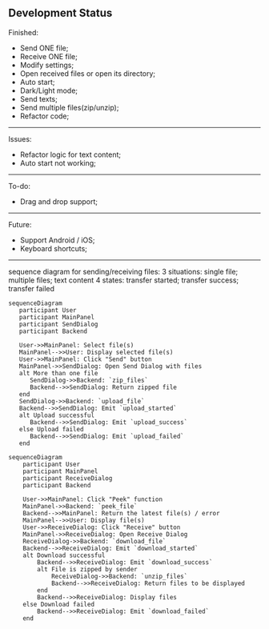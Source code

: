 ## Development Status
Finished:
- Send ONE file;
- Receive ONE file;
- Modify settings;
- Open received files or open its directory;
- Auto start;
- Dark/Light mode;
- Send texts;
- Send multiple files(zip/unzip);
- Refactor code;
---
  Issues:
- Refactor logic for text content;
- Auto start not working;
---
  To-do:
- Drag and drop support;
---
Future:
- Support Android / iOS;
- Keyboard shortcuts;



--- 
sequence diagram for sending/receiving files:
3 situations: single file; multiple files; text content
4 states: transfer started; transfer success; transfer failed

```mermaid
sequenceDiagram
   participant User
   participant MainPanel
   participant SendDialog
   participant Backend

   User->>MainPanel: Select file(s)
   MainPanel-->>User: Display selected file(s)
   User->>MainPanel: Click "Send" button
   MainPanel->>SendDialog: Open Send Dialog with files
   alt More than one file
      SendDialog->>Backend: `zip_files`
      Backend-->>SendDialog: Return zipped file
   end
   SendDialog->>Backend: `upload_file`
   Backend-->>SendDialog: Emit `upload_started`
   alt Upload successful
      Backend-->>SendDialog: Emit `upload_success`
   else Upload failed
      Backend-->>SendDialog: Emit `upload_failed`
   end
```

```mermaid
sequenceDiagram
    participant User
    participant MainPanel
    participant ReceiveDialog
    participant Backend
    
    User->>MainPanel: Click "Peek" function
    MainPanel->>Backend: `peek_file`
    Backend-->>MainPanel: Return the latest file(s) / error
    MainPanel-->>User: Display file(s)
    User->>ReceiveDialog: Click "Receive" button
    MainPanel->>ReceiveDialog: Open Receive Dialog
    ReceiveDialog->>Backend: `download_file`
    Backend-->>ReceiveDialog: Emit `download_started`
    alt Download successful
        Backend-->>ReceiveDialog: Emit `download_success`
        alt File is zipped by sender
            ReceiveDialog->>Backend: `unzip_files`
            Backend-->>ReceiveDialog: Return files to be displayed
        end
        Backend-->>ReceiveDialog: Display files
    else Download failed
        Backend-->>ReceiveDialog: Emit `download_failed`
    end
```